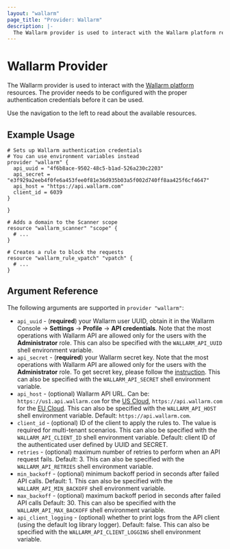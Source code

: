 ```yaml
---
layout: "wallarm"
page_title: "Provider: Wallarm"
description: |-
  The Wallarm provider is used to interact with the Wallarm platform resources. The provider needs to be configured with the proper authentication credentials before it can be used.
---
```


# Wallarm Provider

The Wallarm provider is used to interact with the [Wallarm platform](https://docs.wallarm.com/) resources. The provider needs to be configured with the proper authentication credentials before it can be used.

Use the navigation to the left to read about the available resources.

## Example Usage

```hcl
# Sets up Wallarm authentication credentials
# You can use environment variables instead
provider "wallarm" {
  api_uuid = "4f6b8ace-9502-48c5-b1ad-526a230c2203"
  api_secret = "e3f929a2eeb4f0fe6a453fee0f81e36d935b03a5f002d740ff8aa425f6cf4647"
  api_host = "https://api.wallarm.com"
  client_id = 6039
}

}

# Adds a domain to the Scanner scope
resource "wallarm_scanner" "scope" {
  # ...
}

# Creates a rule to block the requests
resource "wallarm_rule_vpatch" "vpatch" {
  # ...
}
```

## Argument Reference

The following arguments are supported in `provider "wallarm"`:

* `api_uuid` - (**required**) your Wallarm user UUID, obtain it in the Wallarm Console → **Settings** → **Profile** → **API credentials**. Note that the most operations with Wallarm API are allowed only for the users with the **Administrator** role. This can also be specified with the `WALLARM_API_UUID` shell environment variable.
* `api_secret` - (**required**) your Wallarm secret key. Note that the most operations with Wallarm API are allowed only for the users with the **Administrator** role. To get secret key, please follow the [instruction](https://docs.wallarm.com/admin-en/api-en/#your-own-client). This can also be specified with the `WALLARM_API_SECRET` shell environment variable.
* `api_host` - (optional) Wallarm API URL. Can be: `https://us1.api.wallarm.com` for the [US Cloud](https://docs.wallarm.com/quickstart-en/how-wallarm-works/qs-intro-en/#us-cloud), `https://api.wallarm.com` for the [EU Cloud](https://docs.wallarm.com/quickstart-en/how-wallarm-works/qs-intro-en/#eu-cloud). This can also be specified with the `WALLARM_API_HOST` shell environment variable. Default: `https://api.wallarm.com`.
* `client_id` - (optional) ID of the client to apply the rules to. The value is required for multi-tenant scenarios. This can also be specified with the `WALLARM_API_CLIENT_ID` shell environment variable. Default: client ID of the authenticated user defined by UUID and SECRET.
* `retries` - (optional) maximum number of retries to perform when an API request fails. Default: 3. This can also be specified with the `WALLARM_API_RETRIES` shell environment variable.
* `min_backoff` - (optional) minimum backoff period in seconds after failed API calls. Default: 1. This can also be specified with the `WALLARM_API_MIN_BACKOFF` shell environment variable.
* `max_backoff` - (optional) maximum backoff period in seconds after failed API calls Default: 30. This can also be specified with the `WALLARM_API_MAX_BACKOFF` shell environment variable.
* `api_client_logging` - (optional) whether to print logs from the API client (using the default log library logger). Default: false. This can also be specified with the `WALLARM_API_CLIENT_LOGGING` shell environment variable.
